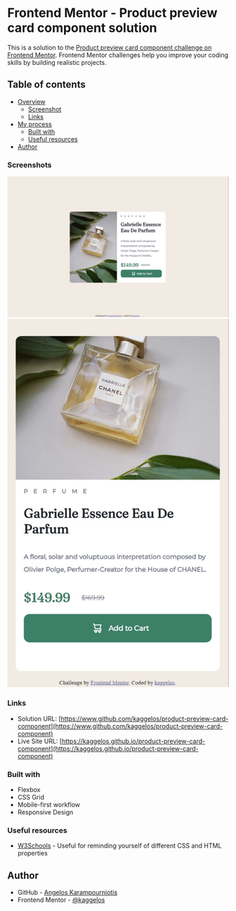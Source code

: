 # Frontend Mentor - Product preview card component solution

This is a solution to the [Product preview card component challenge on Frontend Mentor](https://www.frontendmentor.io/challenges/product-preview-card-component-GO7UmttRfa). Frontend Mentor challenges help you improve your coding skills by building realistic projects.

## Table of contents

- [Overview](#overview)
  - [Screenshot](#screenshot)
  - [Links](#links)
- [My process](#my-process)
  - [Built with](#built-with)
  - [Useful resources](#useful-resources)
- [Author](#author)

### Screenshots

![](./screenshots/desktop.jpg)
![](./screenshots/mobile.jpg)

### Links

- Solution URL: [https://www.github.com/kaggelos/product-preview-card-component](https://www.github.com/kaggelos/product-preview-card-component)
- Live Site URL: [https://kaggelos.github.io/product-preview-card-component](https://kaggelos.github.io/product-preview-card-component)

### Built with

- Flexbox
- CSS Grid
- Mobile-first workflow
- Responsive Design

### Useful resources

- [W3Schools](https://www.w3schools.com) - Useful for reminding yourself of different CSS and HTML properties

## Author

- GitHub - [Angelos Karampourniotis](https://www.github.com/kaggelos)
- Frontend Mentor - [@kaggelos](https://www.frontendmentor.io/profile/kaggelos)
